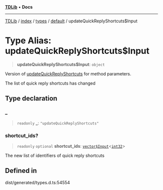 [**TDLib**](../../../../../../README.md) • **Docs**

***

[TDLib](../../../../../../modules.md) / [index](../../../../../README.md) / [types](../../../README.md) / [default](../README.md) / updateQuickReplyShortcuts$Input

# Type Alias: updateQuickReplyShortcuts$Input

> **updateQuickReplyShortcuts$Input**: `object`

Version of [updateQuickReplyShortcuts](updateQuickReplyShortcuts.md) for method parameters.

The list of quick reply shortcuts has changed

## Type declaration

### \_

> `readonly` **\_**: `"updateQuickReplyShortcuts"`

### shortcut\_ids?

> `readonly` `optional` **shortcut\_ids**: [`vector$Input`](vector$Input.md)\<[`int32`](int32-1.md)\>

The new list of identifiers of quick reply shortcuts

## Defined in

dist/generated/types.d.ts:54554
